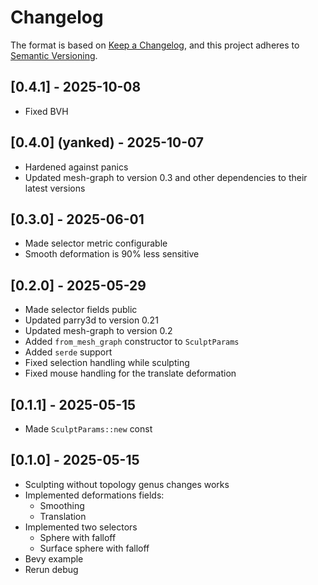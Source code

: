 # Changelog

The format is based on [Keep a Changelog](https://keepachangelog.com/en/1.0.0/),
and this project adheres to [Semantic Versioning](https://semver.org/spec/v2.0.0.html).

## [0.4.1] - 2025-10-08

- Fixed BVH

## [0.4.0] (yanked) - 2025-10-07

- Hardened against panics
- Updated mesh-graph to version 0.3 and other dependencies to their latest versions

## [0.3.0] - 2025-06-01

- Made selector metric configurable
- Smooth deformation is 90% less sensitive

## [0.2.0] - 2025-05-29

- Made selector fields public
- Updated parry3d to version 0.21
- Updated mesh-graph to version 0.2
- Added `from_mesh_graph` constructor to `SculptParams`
- Added `serde` support
- Fixed selection handling while sculpting
- Fixed mouse handling for the translate deformation

## [0.1.1] - 2025-05-15

- Made `SculptParams::new` const

## [0.1.0] - 2025-05-15

- Sculpting without topology genus changes works
- Implemented deformations fields:
  - Smoothing
  - Translation
- Implemented two selectors
  - Sphere with falloff
  - Surface sphere with falloff
- Bevy example
- Rerun debug
